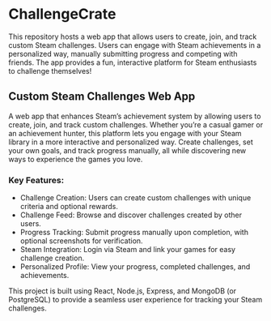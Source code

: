 # ChallengeCrate
This repository hosts a web app that allows users to create, join, and track custom Steam challenges. Users can engage with Steam achievements in a personalized way, manually submitting progress and competing with friends. The app provides a fun, interactive platform for Steam enthusiasts to challenge themselves!

## Custom Steam Challenges Web App

A web app that enhances Steam’s achievement system by allowing users to create, join, and track custom challenges. Whether you’re a casual gamer or an achievement hunter, this platform lets you engage with your Steam library in a more interactive and personalized way. Create challenges, set your own goals, and track progress manually, all while discovering new ways to experience the games you love.

### Key Features:

- Challenge Creation: Users can create custom challenges with unique criteria and optional rewards.
- Challenge Feed: Browse and discover challenges created by other users.
- Progress Tracking: Submit progress manually upon completion, with optional screenshots for verification.
- Steam Integration: Login via Steam and link your games for easy challenge creation.
- Personalized Profile: View your progress, completed challenges, and achievements.

This project is built using React, Node.js, Express, and MongoDB (or PostgreSQL) to provide a seamless user experience for tracking your Steam challenges.
